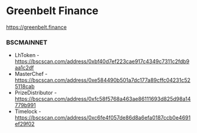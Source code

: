 # Greenbelt Finance

https://greenbelt.finance 

### BSCMAINNET

- LhToken - https://bscscan.com/address/0xbf40d7ef223cae917c4349c7311c2fdb9aa1c2df
- MasterChef - https://bscscan.com/address/0xe584490b501a7dc177a89cffc04231c525118cab
- PrizeDistributor - https://bscscan.com/address/0xfc58f5768a463ae86111693d825d98a14779b991
- Timelock - https://bscscan.com/address/0xc6fe4f057de86d8a6efa0187ccb0e4691ef29f02